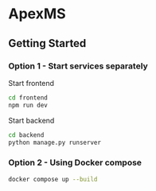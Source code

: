 # ApexMS

## Getting Started

### Option 1 - Start services separately

Start frontend

```bash
cd frontend
npm run dev
```

Start backend

```bash
cd backend
python manage.py runserver
```

### Option 2 - Using Docker compose

```bash
docker compose up --build
```
